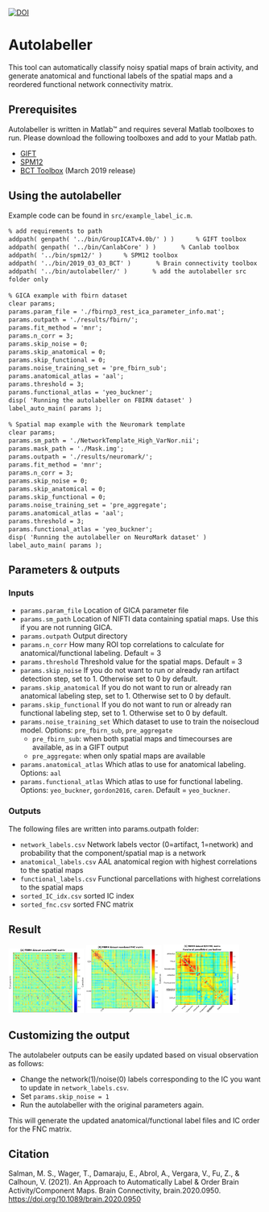 [![DOI](https://zenodo.org/badge/253869566.svg)](https://zenodo.org/badge/latestdoi/253869566)

# Autolabeller

This tool can automatically classify noisy spatial maps of brain activity, and generate anatomical and functional labels of the spatial maps and a reordered functional network connectivity matrix.

## Prerequisites

Autolabeller is written in Matlab™ and requires several Matlab toolboxes to run. Please download the following toolboxes and add to your Matlab path.

- [GIFT](https://github.com/trendscenter/gift)
- [SPM12](https://www.fil.ion.ucl.ac.uk/spm/software/spm12/)
- [BCT Toolbox](https://sites.google.com/site/bctnet/) (March 2019 release)

## Using the autolabeller

Example code can be found in `src/example_label_ic.m`.

    % add requirements to path
    addpath( genpath( '../bin/GroupICATv4.0b/' ) )      % GIFT toolbox
    addpath( genpath( '../bin/CanlabCore' ) )       % Canlab toolbox
    addpath( '../bin/spm12/' )      % SPM12 toolbox
    addpath( '../bin/2019_03_03_BCT' )       % Brain connectivity toolbox
    addpath( '../bin/autolabeller/' )       % add the autolabeller src folder only

    % GICA example with fbirn dataset
    clear params;
    params.param_file = './fbirnp3_rest_ica_parameter_info.mat';
    params.outpath = './results/fbirn/';
    params.fit_method = 'mnr';
    params.n_corr = 3;
    params.skip_noise = 0;
    params.skip_anatomical = 0;
    params.skip_functional = 0;
    params.noise_training_set = 'pre_fbirn_sub';
    params.anatomical_atlas = 'aal';
    params.threshold = 3;
    params.functional_atlas = 'yeo_buckner';
    disp( 'Running the autolabeller on FBIRN dataset' )
    label_auto_main( params );

    % Spatial map example with the Neuromark template
    clear params;
    params.sm_path = './NetworkTemplate_High_VarNor.nii';
    params.mask_path = './Mask.img';
    params.outpath = './results/neuromark/';
    params.fit_method = 'mnr';
    params.n_corr = 3;
    params.skip_noise = 0;
    params.skip_anatomical = 0;
    params.skip_functional = 0;
    params.noise_training_set = 'pre_aggregate';
    params.anatomical_atlas = 'aal';
    params.threshold = 3;
    params.functional_atlas = 'yeo_buckner';
    disp( 'Running the autolabeller on NeuroMark dataset' )
    label_auto_main( params );

## Parameters & outputs

### Inputs
* `params.param_file` Location of GICA parameter file
* `params.sm_path` Location of NIFTI data containing spatial maps. Use this if you are not running GICA.
* `params.outpath` Output directory
* `params.n_corr` How many ROI top correlations to calculate for anatomical/functional labeling. Default = 3
* `params.threshold` Threshold value for the spatial maps. Default = 3
* `params.skip_noise` If you do not want to run or already ran artifact detection step, set to 1. Otherwise set to 0 by default.
* `params.skip_anatomical` If you do not want to run or already ran anatomical labeling step, set to 1. Otherwise set to 0 by default.
* `params.skip_functional` If you do not want to run or already ran functional labeling step, set to 1. Otherwise set to 0 by default.
* `params.noise_training_set` Which dataset to use to train the noisecloud model. Options: `pre_fbirn_sub`, `pre_aggregate`
    - `pre_fbirn_sub`: when both spatial maps and timecourses are available, as in a GIFT output
    - `pre_aggregate`: when only spatial maps are available
* `params.anatomical_atlas` Which atlas to use for anatomical labeling. Options: `aal`
* `params.functional_atlas` Which atlas to use for functional labeling. Options: `yeo_buckner`, `gordon2016`, `caren`. Default = `yeo_buckner`.

### Outputs
The following files are written into params.outpath folder:
* `network_labels.csv` Network labels vector (0=artifact, 1=network) and probability that the component/spatial map is a network
* `anatomical_labels.csv` AAL anatomical region with highest correlations to the spatial maps
* `functional_labels.csv` Functional parcellations with highest correlations to the spatial maps
* `sorted_IC_idx.csv` sorted IC index
* `sorted_fnc.csv` sorted FNC matrix

## Result

<img src="results/fbirn_nc_train_sub_th04/FBIRN_fnc_unsorted_yeo_buckner.png" alt="unsorted" width="150"/> <img src="results/fbirn_nc_train_sub_th04/FBIRN_fnc_reordered_yeo_buckner.png" alt="reordered" width="150"/> <img src="results/fbirn_nc_train_sub_th04/FBIRN_fnc_icn_yeo_buckner.png" alt="icn" width="150"/>

## Customizing the output

The autolabeler outputs can be easily updated based on visual observation as follows:
- Change the network(1)/noise(0) labels corresponding to the IC you want to update in `network_labels.csv`.
- Set `params.skip_noise = 1`
- Run the autolabeller with the original parameters again.

This will generate the updated anatomical/functional label files and IC order for the FNC matrix.

## Citation

Salman, M. S., Wager, T., Damaraju, E., Abrol, A., Vergara, V., Fu, Z., & Calhoun, V. (2021). An Approach to Automatically Label & Order Brain Activity/Component Maps. Brain Connectivity, brain.2020.0950. https://doi.org/10.1089/brain.2020.0950


